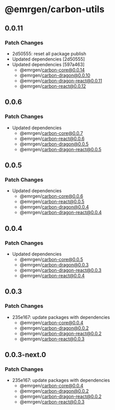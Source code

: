 # @emrgen/carbon-utils

## 0.0.11

### Patch Changes

- 2d50555: reset all package publish
- Updated dependencies [2d50555]
- Updated dependencies [597a463]
  - @emrgen/carbon-core@0.0.14
  - @emrgen/carbon-dragon@0.0.10
  - @emrgen/carbon-dragon-react@0.0.11
  - @emrgen/carbon-react@0.0.12

## 0.0.6

### Patch Changes

- Updated dependencies
  - @emrgen/carbon-core@0.0.7
  - @emrgen/carbon-react@0.0.6
  - @emrgen/carbon-dragon@0.0.5
  - @emrgen/carbon-dragon-react@0.0.5

## 0.0.5

### Patch Changes

- Updated dependencies
  - @emrgen/carbon-core@0.0.6
  - @emrgen/carbon-react@0.0.5
  - @emrgen/carbon-dragon@0.0.4
  - @emrgen/carbon-dragon-react@0.0.4

## 0.0.4

### Patch Changes

- Updated dependencies
  - @emrgen/carbon-core@0.0.5
  - @emrgen/carbon-dragon@0.0.3
  - @emrgen/carbon-dragon-react@0.0.3
  - @emrgen/carbon-react@0.0.4

## 0.0.3

### Patch Changes

- 235e167: update packages with dependencies
  - @emrgen/carbon-core@0.0.4
  - @emrgen/carbon-dragon@0.0.2
  - @emrgen/carbon-dragon-react@0.0.2
  - @emrgen/carbon-react@0.0.3

## 0.0.3-next.0

### Patch Changes

- 235e167: update packages with dependencies
  - @emrgen/carbon-core@0.0.4
  - @emrgen/carbon-dragon@0.0.2
  - @emrgen/carbon-dragon-react@0.0.2
  - @emrgen/carbon-react@0.0.3
